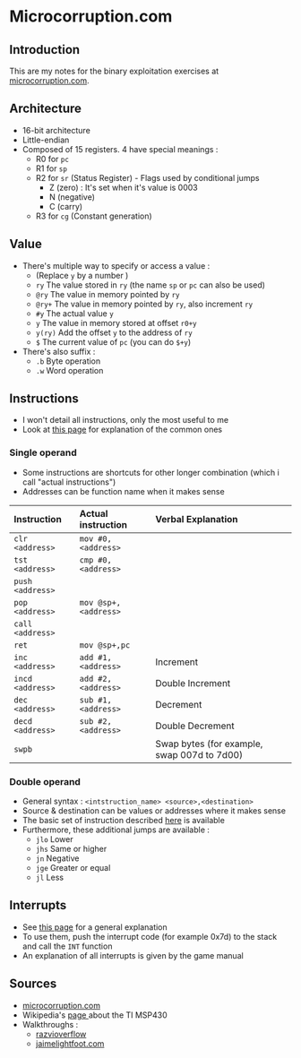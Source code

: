 # Microcorruption.com

## Introduction

This are my notes for the binary exploitation exercises at [microcorruption.com](https://microcorruption.com/).

## Architecture

* 16-bit architecture
* Little-endian
* Composed of 15 registers. 4 have special meanings :
  * R0 for `pc`
  * R1 for `sp`
  * R2 for `sr` \(Status Register\) - Flags used by conditional jumps
    * Z \(zero\) : It's set when it's value is 0003
    * N \(negative\)
    * C \(carry\)
  * R3 for `cg` \(Constant generation\)

## Value

* There's multiple way to specify or access a value :
  * \(Replace `y` by a number \)
  * `ry` The value stored in `ry` \(the name `sp` or `pc` can also be used\)
  * `@ry` The value in memory pointed by `ry`
  * `@ry+` The value in memory pointed by `ry`, also increment `ry`
  * `#y` The actual value `y`
  * `y` The value in memory stored at offset `r0+y`
  * `y(ry)` Add the offset `y` to the address of `ry`
  * `$` The current value of `pc` \(you can do `$+y`\)
* There's also suffix :
  * `.b` Byte operation
  * `.w` Word operation

## Instructions

* I won't detail all instructions, only the most useful to me
* Look at [this page](https://zcugni.gitbook.io/notes/binary-exploitation/assembly#instruction) for explanation of the common ones

### Single operand

* Some instructions are shortcuts for other longer combination \(which i call "actual instructions"\)
* Addresses can be function name when it makes sense

| Instruction | Actual instruction | Verbal Explanation |
| :--- | :--- | :--- |
| `clr <address>` | `mov #0,<address>` |  |
| `tst <address>` | `cmp #0,<address>` |  |
| `push <address>` |  |  |
| `pop <address>` | `mov @sp+,<address>` |  |
| `call <address>` |  |  |
|  `ret` | `mov @sp+,pc` |  |
| `inc <address>` | `add #1,<address>` | Increment |
| `incd <address>` | `add #2,<address>` | Double Increment |
| `dec <address>` | `sub #1,<address>` | Decrement |
| `decd <address>` | `sub #2,<address>` | Double Decrement |
| `swpb` |  | Swap bytes \(for example, swap 007d to 7d00\) |

### Double operand

* General syntax : `<intstruction_name> <source>,<destination>`
* Source  & destination can be values or addresses where it makes sense
* The basic set of instruction described [here](https://zcugni.gitbook.io/notes/binary-exploitation/assembly#instruction) is available
* Furthermore, these additional jumps are available :
  * `jlo` Lower
  * `jhs` Same or higher
  * `jn` Negative
  * `jge` Greater or equal
  * `jl` Less

## Interrupts

* See [this page](https://zcugni.gitbook.io/notes/binary-exploitation/terminology#interrupts) for a general explanation
* To use them, push the interrupt code \(for example 0x7d\) to  the stack and call the `INT` function 
* An explanation of all interrupts is given by the game manual

## Sources

* [microcorruption.com](https://microcorruption.com/)
* Wikipedia's [page ](https://en.wikipedia.org/wiki/TI_MSP430)about the TI MSP430
* Walkthroughs : 
  * [razvioverflow](https://razvioverflow.github.io/microcorruption/)
  * [jaimelightfoot.com](https://jaimelightfoot.com/blog/)

